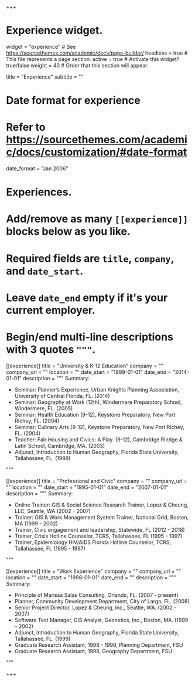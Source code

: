 +++
# Experience widget.
widget = "experience"  # See https://sourcethemes.com/academic/docs/page-builder/
headless = true  # This file represents a page section.
active = true  # Activate this widget? true/false
weight = 40  # Order that this section will appear.

title = "Experience"
subtitle = ""

# Date format for experience
#   Refer to https://sourcethemes.com/academic/docs/customization/#date-format
date_format = "Jan 2006"

# Experiences.
#   Add/remove as many `[[experience]]` blocks below as you like.
#   Required fields are `title`, `company`, and `date_start`.
#   Leave `date_end` empty if it's your current employer.
#   Begin/end multi-line descriptions with 3 quotes `"""`.

[[experience]]
  title = "University & K-12 Education"
  company = ""
  company_url = ""
  location = ""
  date_start = "1999-01-01"
  date_end = "2014-01-01"
  description = """
  Summary:
  
  * Seminar: Planner’s Experience, Urban Knights Planning Association, University of Central Florida, FL. (2014)
  * Seminar: Geography at Work (12th), Windermere Preparatory School, Windermere, FL. (2005)
  * Seminar: Health Education (9-12), Keystone Preparatory, New Port Richey, FL. (2004)  	
  * Seminar: Culinary Arts (9-12), Keystone Preparatory, New Port Richey, FL. (2004)  	
  * Teacher: Fair Housing and Civics: A Play. (9-12), Cambridge Rindge & Latin School, Cambridge, MA. (2003)
  * Adjunct, Introduction to Human Geography, Florida State University, Tallahassee, FL. (1999)

  """


[[experience]]
  title = "Professional and Civic"
  company = ""
  company_url = ""
  location = ""
  date_start = "1995-01-01"
  date_end = "2007-01-01"
  description = """
  Summary:
  
 * Online Trainer: GIS & Social Science Research Trainer, Lopez & Cheung, LLC, Seattle, WA (2002 - 2007)
 * Trainer: GIS & Work Management System Trainer, National Grid, Boston, MA (1999 - 2002)
 * Trainer, Civic engagement and leadership, Statewide, FL (2012 - 2018)
 * Trainer, Crisis Hotline Counselor, TCRS, Tallahassee, FL (1995 - 1997)
 * Trainer, Epidemiology HIV/AIDS Florida Hotline Counselor, TCRS, Tallahassee, FL (1995 - 1997)

  """

[[experience]]
  title = "Work Experience"
  company = ""
  company_url = ""
  location = ""
  date_start = "1998-01-01"
  date_end = ""
  description = """
  Summary:
  
 * Principle of Marissa Salas Consulting, Orlando, FL. (2007 - present)
 * Planner, Community Development Department, City of Largo, FL. (2008)
 * Senior Project Director, Lopez & Cheung, Inc., Seattle, WA. (2002 - 2007) 
 * Software Test Manager, GIS Analyst, Geonetics, Inc., Boston, MA. (1999 - 2002)
 * Adjunct, Introduction to Human Geography, Florida State University, Tallahassee, FL. (1999)
 * Graduate Research Assistant, 1998 - 1999, Planning Department, FSU
 * Graduate Research Assistant, 1998, Geography Department, FSU

  """


+++
